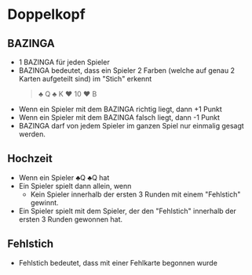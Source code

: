 # Doppelkopf  

## BAZINGA 
- 1 BAZINGA für jeden Spieler
- BAZINGA bedeutet, dass ein Spieler 2 Farben (welche auf genau 2 Karten aufgeteilt sind) im "Stich" erkennt 
  > &#9827;  Q &#9827; K  &#9829; 10 &#9829; B 
- Wenn ein Spieler mit dem BAZINGA richtig liegt, dann +1 Punkt
- Wenn ein Spieler mit dem BAZINGA falsch liegt, dann -1 Punkt
- BAZINGA darf von jedem Spieler im ganzen Spiel nur einmalig gesagt werden.

## Hochzeit 
- Wenn ein Spieler &#9827;Q &#9827;Q hat
- Ein Spieler spielt dann allein, wenn
  - Kein Spieler innerhalb der ersten 3 Runden mit einem "Fehlstich" gewinnt. 
- Ein Spieler spielt mit dem Spieler, der den "Fehlstich" innerhalb der ersten 3 Runden gewonnen hat. 

## Fehlstich 
- Fehlstich bedeutet, dass mit einer Fehlkarte begonnen wurde
